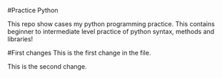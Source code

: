 #Practice Python

This repo show cases my python programming practice. 
This contains beginner to intermediate level practice of python syntax, methods and libraries! 

#First changes
This is the first change in the file.  

This is the second change. 